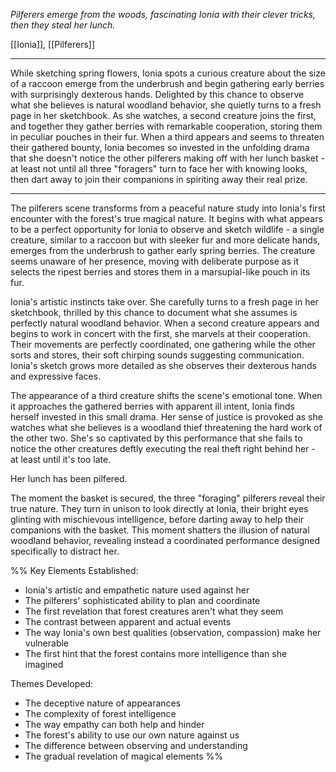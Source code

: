 *Pilferers emerge from the woods, fascinating Ionia with their clever tricks, then they steal her lunch.*

[[Ionia]], [[Pilferers]]

---

While sketching spring flowers, Ionia spots a curious creature about the size of a raccoon emerge from the underbrush and begin gathering early berries with surprisingly dexterous hands. Delighted by this chance to observe what she believes is natural woodland behavior, she quietly turns to a fresh page in her sketchbook. As she watches, a second creature joins the first, and together they gather berries with remarkable cooperation, storing them in peculiar pouches in their fur. When a third appears and seems to threaten their gathered bounty, Ionia becomes so invested in the unfolding drama that she doesn't notice the other pilferers making off with her lunch basket - at least not until all three "foragers" turn to face her with knowing looks, then dart away to join their companions in spiriting away their real prize.

---

The pilferers scene transforms from a peaceful nature study into Ionia's first encounter with the forest's true magical nature. It begins with what appears to be a perfect opportunity for Ionia to observe and sketch wildlife - a single creature, similar to a raccoon but with sleeker fur and more delicate hands, emerges from the underbrush to gather early spring berries. The creature seems unaware of her presence, moving with deliberate purpose as it selects the ripest berries and stores them in a marsupial-like pouch in its fur.

Ionia's artistic instincts take over. She carefully turns to a fresh page in her sketchbook, thrilled by this chance to document what she assumes is perfectly natural woodland behavior. When a second creature appears and begins to work in concert with the first, she marvels at their cooperation. Their movements are perfectly coordinated, one gathering while the other sorts and stores, their soft chirping sounds suggesting communication. Ionia's sketch grows more detailed as she observes their dexterous hands and expressive faces.

The appearance of a third creature shifts the scene's emotional tone. When it approaches the gathered berries with apparent ill intent, Ionia finds herself invested in this small drama. Her sense of justice is provoked as she watches what she believes is a woodland thief threatening the hard work of the other two. She's so captivated by this performance that she fails to notice the other creatures deftly executing the real theft right behind her - at least until it's too late.

Her lunch has been pilfered.

The moment the basket is secured, the three "foraging" pilferers reveal their true nature. They turn in unison to look directly at Ionia, their bright eyes glinting with mischievous intelligence, before darting away to help their companions with the basket. This moment shatters the illusion of natural woodland behavior, revealing instead a coordinated performance designed specifically to distract her.

%% Key Elements Established:
- Ionia's artistic and empathetic nature used against her
- The pilferers' sophisticated ability to plan and coordinate
- The first revelation that forest creatures aren't what they seem
- The contrast between apparent and actual events
- The way Ionia's own best qualities (observation, compassion) make her vulnerable
- The first hint that the forest contains more intelligence than she imagined

Themes Developed:
- The deceptive nature of appearances
- The complexity of forest intelligence
- The way empathy can both help and hinder
- The forest's ability to use our own nature against us
- The difference between observing and understanding
- The gradual revelation of magical elements %%